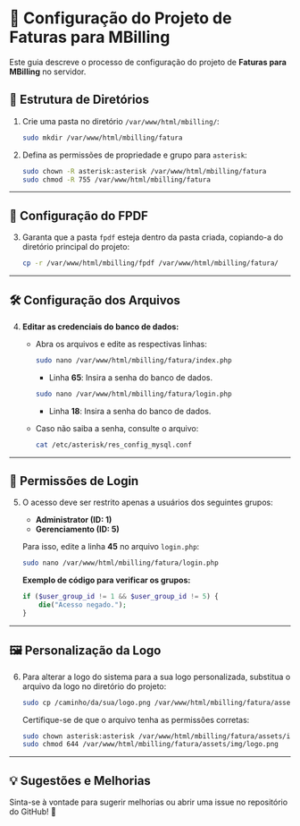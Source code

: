 # 📄 Configuração do Projeto de Faturas para MBilling

Este guia descreve o processo de configuração do projeto de **Faturas para MBilling** no servidor.

## 📁 Estrutura de Diretórios

1. Crie uma pasta no diretório `/var/www/html/mbilling/`:

   ```bash
   sudo mkdir /var/www/html/mbilling/fatura
   ```

2. Defina as permissões de propriedade e grupo para `asterisk`:

   ```bash
   sudo chown -R asterisk:asterisk /var/www/html/mbilling/fatura
   sudo chmod -R 755 /var/www/html/mbilling/fatura
   ```

---

## 📑 Configuração do FPDF

3. Garanta que a pasta `fpdf` esteja dentro da pasta criada, copiando-a do diretório principal do projeto:

   ```bash
   cp -r /var/www/html/mbilling/fpdf /var/www/html/mbilling/fatura/
   ```

---

## 🛠️ Configuração dos Arquivos

4. **Editar as credenciais do banco de dados:**

   - Abra os arquivos e edite as respectivas linhas:

     ```bash
     sudo nano /var/www/html/mbilling/fatura/index.php
     ```

     - Linha **65**: Insira a senha do banco de dados.

     ```bash
     sudo nano /var/www/html/mbilling/fatura/login.php
     ```

     - Linha **18**: Insira a senha do banco de dados.

   - Caso não saiba a senha, consulte o arquivo:

     ```bash
     cat /etc/asterisk/res_config_mysql.conf
     ```

---

## 🔑 Permissões de Login

5. O acesso deve ser restrito apenas a usuários dos seguintes grupos:

   - **Administrator (ID: 1)**  
   - **Gerenciamento (ID: 5)**

   Para isso, edite a linha **45** no arquivo `login.php`:

   ```bash
   sudo nano /var/www/html/mbilling/fatura/login.php
   ```

   **Exemplo de código para verificar os grupos:**

   ```php
   if ($user_group_id != 1 && $user_group_id != 5) {
       die("Acesso negado.");
   }
   ```

---

## 🖼️ Personalização da Logo

6. Para alterar a logo do sistema para a sua logo personalizada, substitua o arquivo da logo no diretório do projeto:

   ```bash
   sudo cp /caminho/da/sua/logo.png /var/www/html/mbilling/fatura/assets/img/logo.png
   ```

   Certifique-se de que o arquivo tenha as permissões corretas:

   ```bash
   sudo chown asterisk:asterisk /var/www/html/mbilling/fatura/assets/img/logo.png
   sudo chmod 644 /var/www/html/mbilling/fatura/assets/img/logo.png
   ```

---

## 💡 Sugestões e Melhorias

Sinta-se à vontade para sugerir melhorias ou abrir uma issue no repositório do GitHub! 🚀

